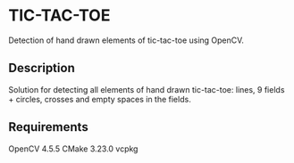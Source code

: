 # TIC-TAC-TOE
Detection of hand drawn elements of tic-tac-toe using OpenCV.

## Description
Solution for detecting all elements of hand drawn tic-tac-toe: lines, 9 fields + circles, crosses and empty spaces in the fields.

## Requirements
OpenCV 4.5.5
CMake 3.23.0
vcpkg